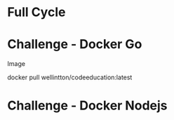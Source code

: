 # Full Cycle
# Challenge - Docker Go

Image

docker pull wellintton/codeeducation:latest


# Challenge - Docker Nodejs
